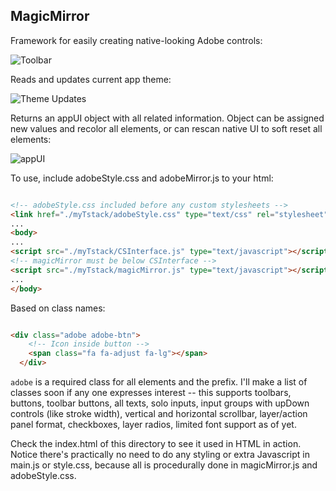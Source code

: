 ## MagicMirror
Framework for easily creating native-looking Adobe controls:

![Toolbar](https://thumbs.gfycat.com/ScratchyGoodBarebirdbat-size_restricted.gif)

Reads and updates current app theme:

![Theme Updates](https://thumbs.gfycat.com/NippyFrayedDassierat-size_restricted.gif)

Returns an appUI object with all related information. Object can be assigned new values and recolor all elements, or can rescan native UI to soft reset all elements:

![appUI](https://i.imgur.com/IxidmVz.png)

To use, include adobeStyle.css and adobeMirror.js to your html:

```html

<!-- adobeStyle.css included before any custom stylesheets -->
<link href="./myTstack/adobeStyle.css" type="text/css" rel="stylesheet">
...
<body>
...
<script src="./myTstack/CSInterface.js" type="text/javascript"></script>
<!-- magicMirror must be below CSInterface -->
<script src="./myTstack/magicMirror.js" type="text/javascript"></script>
...
</body>
```

Based on class names:

```html

<div class="adobe adobe-btn">
    <!-- Icon inside button -->
    <span class="fa fa-adjust fa-lg"></span>
  </div>
```

`adobe` is a required class for all elements and the prefix. I'll make a list of classes soon if any one expresses interest -- this supports toolbars, buttons, toolbar buttons, all texts, solo inputs, input groups with upDown controls (like stroke width), vertical and horizontal scrollbar, layer/action panel format, checkboxes, layer radios, limited font support as of yet.

Check the index.html of this directory to see it used in HTML in action. Notice there's practically no need to do any styling or extra Javascript in main.js or style.css, because all is procedurally done in magicMirror.js and adobeStyle.css.

